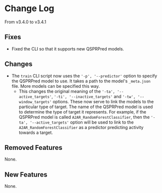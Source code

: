 # Change Log
From v3.4.0 to v3.4.1

## Fixes

- Fixed the CLI so that it supports new QSPRPred models.

## Changes

- The `train` CLI script now uses the `'-p', '--predictor'` option to specify the QSPRPred model to use. It takes a path to the model's `_meta.json` file. More models can be specified this way.
  - This changes the original meaning of the `'-ta', '--active_targets'`, `'-ti', '--inactive_targets'` and `'-tw', '--window_targets'` options. These now serve to link the models to the particular type of target. The name of the QSPRPred model is used to determine the type of target it represents. For example, if the QSPRPred model is called `A2AR_RandomForestClassifier`, then the `'-ta', '--active_targets'` option will be used to link to the `A2AR_RandomForestClassifier` as a predictor predicting activity towards a target. 

## Removed Features

None.

## New Features

None.
